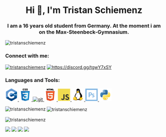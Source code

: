 <h1 align="center">Hi 👋, I'm Tristan Schiemenz</h1>
<h3 align="center">I am a 16 years old student from Germany. At the moment i am on the Max-Steenbeck-Gymnasium.</h3>

<p align="left"> <img src="https://komarev.com/ghpvc/?username=tristanschiemenz&label=Profile%20views&color=0e75b6&style=flat" alt="tristanschiemenz" /> </p>

<h3 align="left">Connect with me:</h3>
<p align="left">
<a href="https://instagram.com/tristanschiemenz" target="blank"><img align="center" src="https://raw.githubusercontent.com/rahuldkjain/github-profile-readme-generator/master/src/images/icons/Social/instagram.svg" alt="tristanschiemenz" height="30" width="40" /></a>
<a href="https://discord.gg/https://discord.gg/tgwY7xSY" target="blank"><img align="center" src="https://raw.githubusercontent.com/rahuldkjain/github-profile-readme-generator/master/src/images/icons/Social/discord.svg" alt="https://discord.gg/tgwY7xSY" height="30" width="40" /></a>
</p>

<h3 align="left">Languages and Tools:</h3>
<p align="left"> <a href="https://www.w3schools.com/cpp/" target="_blank" rel="noreferrer"> <img src="https://raw.githubusercontent.com/devicons/devicon/master/icons/cplusplus/cplusplus-original.svg" alt="cplusplus" width="40" height="40"/> </a> <a href="https://www.w3schools.com/css/" target="_blank" rel="noreferrer"> <img src="https://raw.githubusercontent.com/devicons/devicon/master/icons/css3/css3-original-wordmark.svg" alt="css3" width="40" height="40"/> </a> <a href="https://git-scm.com/" target="_blank" rel="noreferrer"> <img src="https://www.vectorlogo.zone/logos/git-scm/git-scm-icon.svg" alt="git" width="40" height="40"/> </a> <a href="https://www.w3.org/html/" target="_blank" rel="noreferrer"> <img src="https://raw.githubusercontent.com/devicons/devicon/master/icons/html5/html5-original-wordmark.svg" alt="html5" width="40" height="40"/> </a> <a href="https://developer.mozilla.org/en-US/docs/Web/JavaScript" target="_blank" rel="noreferrer"> <img src="https://raw.githubusercontent.com/devicons/devicon/master/icons/javascript/javascript-original.svg" alt="javascript" width="40" height="40"/> </a> <a href="https://www.linux.org/" target="_blank" rel="noreferrer"> <img src="https://raw.githubusercontent.com/devicons/devicon/master/icons/linux/linux-original.svg" alt="linux" width="40" height="40"/> </a> <a href="https://www.photoshop.com/en" target="_blank" rel="noreferrer"> <img src="https://raw.githubusercontent.com/devicons/devicon/master/icons/photoshop/photoshop-line.svg" alt="photoshop" width="40" height="40"/> </a> <a href="https://www.python.org" target="_blank" rel="noreferrer"> <img src="https://raw.githubusercontent.com/devicons/devicon/master/icons/python/python-original.svg" alt="python" width="40" height="40"/> </a> </p>

<p><img align="left" src="https://github-readme-stats.vercel.app/api/top-langs?username=tristanschiemenz&show_icons=true&locale=en&layout=compact" alt="tristanschiemenz" /></p>

<p>&nbsp;<img align="center" src="https://github-readme-stats.vercel.app/api?username=tristanschiemenz&show_icons=true&locale=en" alt="tristanschiemenz" /></p>

<p><img align="center" src="https://github-readme-streak-stats.herokuapp.com/?user=tristanschiemenz&" alt="tristanschiemenz" /></p>


![](https://raw.githubusercontent.com/tristanschiemenz/github-stats/master/generated/languages.svg#gh-dark-mode-only)
![](https://raw.githubusercontent.com/tristanschiemenz/github-stats/master/generated/languages.svg#gh-light-mode-only)
![](https://raw.githubusercontent.com/tristanschiemenz/github-stats/master/generated/overview.svg#gh-dark-mode-only)
![](https://raw.githubusercontent.com/tristanschiemenz/github-stats/master/generated/overview.svg#gh-light-mode-only)
